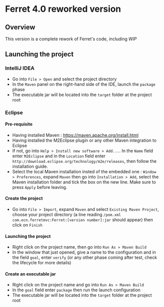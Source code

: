 # Ferret 4.0 reworked version

## Overview
This version is a complete rework of Ferret's code, including *WIP*


## Launching the project
### IntelliJ IDEA
- Go into ``File > Open`` and select the project directory
- In the ``Maven`` panel on the right-hand side of the IDE, launch the ``package`` phase
- The executable jar will be located into the ``target`` folder at the project root


### Eclipse
#### Pre-requisite
- Having installed Maven : https://maven.apache.org/install.html
- Having installed the M2Eclipse plugin or any other Maven integration to Eclipse
- If not, go into ``` Help > Install new software > Add... ```. In the ``` Name ``` field enter ``M2Eclipse`` and in the ``Location`` field enter ``http://download.eclipse.org/technology/m2e/releases``, then follow the installation guide.
- Select the local Maven installation insted of the embedded one : ``Window > Preferences``, expand ``Maven`` then go into ``Installation > Add``, select the Maven installation folder and tick the box on the new line. Make sure to press ``Apply`` before leaving.

#### Create the project
- Go into ``File > Import``, expand ``Maven`` and select ``Existing Maven Project``, choose your project directory (a line reading ``/pom.xml com.ecn.ferretmvc:Ferret:[version number]:jar`` should appear) then click on ``Finish``

#### Launching the project
- Right click on the project name, then go into ``Run As > Maven Build``
- In the window that just opened, give a name to the configuration and in the field ``goal``, enter ``verify`` (or any other phase coming after test, check the lifecycle for more details)

#### Create an executable jar
- Right click on the project name and go into ``Run As > Maven Build``
- In the ``goal`` field enter ``package`` then run the launch configuration
- The executable jar will be located into the ``target`` folder at the project root